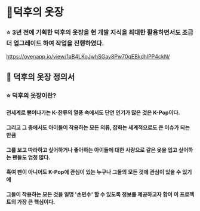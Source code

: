 # 👕덕후의 옷장

### ⭐ 3년 전에 기획한 덕후의 옷장을 현 개발 지식을 최대한 활용하면서도 조금 더 업그레이드 하여 작업을 진행하였다.
https://ovenapp.io/view/1aB4LKoJwhSGav8Pw70qEBkdhlPP4ckN/

## 💬 덕후의 옷장 정의서
### ⭐ 덕후의 옷장이란?
#### 전세계로 뻗어나가는 K-한류의 열풍 속에서도 단연 인기가 많은 것은 K-Pop이다. 
#### 그리고 그 중에서도 아이돌이 착용하는 모든 의류, 잡화는 세계적으로도 큰 이슈가 되는 만큼 
#### 그를 보고 따라하고 싶어하거나 좋아하는 아이돌에 대한 사랑으로 같은 옷을 입고 싶어하는 팬들도 엄청 많다. 
#### 혹여 팬이 아니어도 K-Pop에 관심이 있는 누구나 그들의 모든 것에 관심이 있을 수 있기에 
#### 그들이 착용하는 모든 것을 일명 '손민수' 할 수 있도록 정보를 제공하고자 함이 이 프로젝트의 가장 큰 핵심이다.
